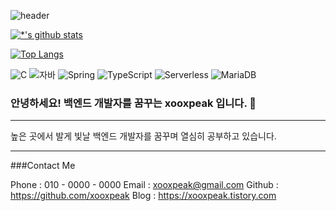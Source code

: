 ![header](https://capsule-render.vercel.app/api?type=wave&color=auto&height=300&section=header&text=&fontSize=90)

[![*'s github stats](https://github-readme-stats.vercel.app/api?username=xooxpeak)](https://github.com/xooxpeak)

[![Top Langs](https://github-readme-stats.vercel.app/api/top-langs/?username=xooxpeak)](https://github.com/xooxpeak/github-readme-stats)

![C](https://img.shields.io/badge/-C-123456?style=flat-square&logo=C&logoColor=black)
![자바](https://img.shields.io/badge/-자바-007396?style=flat&logo=Java&logoColor=ffffff)
![Spring](https://img.shields.io/badge/-Spring-6DB33F?style=for-the-badge&logo=Spring&logoColor=white)
![TypeScript](https://img.shields.io/badge/-TypeScript-3178C6?style=flat-square&logo=TypeScript&logoColor=white)
![Serverless](https://img.shields.io/badge/-Serverless-FD5750?style=flat-square&logo=Serverless&logoColor=magenta)
![MariaDB](https://img.shields.io/badge/-MariaDB-1F305F?style=flat-square&logo=mariadb&logoColor=white)

### 안녕하세요! 백엔드 개발자를 꿈꾸는 xooxpeak 입니다. 👋
---


높은 곳에서 발게 빛날 백엔드 개발자를 꿈꾸며 열심히 공부하고 있습니다.

---


###Contact Me

Phone : 010 - 0000 - 0000 
Email : xooxpeak@gmail.com
Github : https://github.com/xooxpeak
Blog : https://xooxpeak.tistory.com


